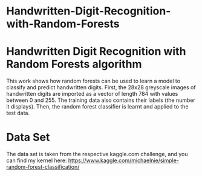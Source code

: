 # Handwritten-Digit-Recognition-with-Random-Forests
# Handwritten Digit Recognition with Random Forests algorithm

This work shows how random forests can be used to learn a model to classify and predict handwritten digits. First, the 28x28 greyscale images of handwritten digits are imported as a vector of length 784 with values between 0 and 255. The training data also contains their labels (the number it displays). Then, the random forest classifier is learnt and applied to the test data.
# Data Set
The data set is taken from the respective kaggle.com challenge, and you can find my kernel here: https://www.kaggle.com/michaelnie/simple-random-forest-classification/
